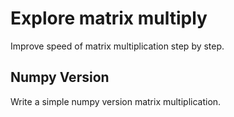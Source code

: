 # Explore matrix multiply

Improve speed of matrix multiplication step by step.

## Numpy Version

Write a simple numpy version matrix multiplication.
